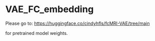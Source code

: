 # VAE_FC_embedding

Please go to:
https://huggingface.co/cindyhfls/fcMRI-VAE/tree/main

for pretrained model weights.
